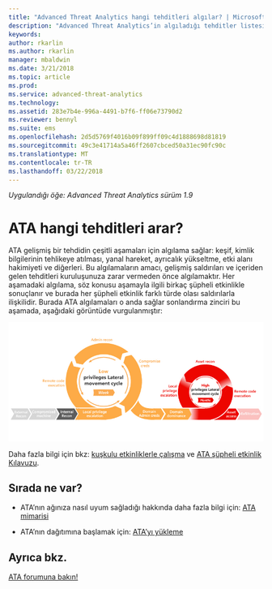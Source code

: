 ```yaml
---
title: "Advanced Threat Analytics hangi tehditleri algılar? | Microsoft Docs"
description: "Advanced Threat Analytics’in algıladığı tehditler listesi"
keywords: 
author: rkarlin
ms.author: rkarlin
manager: mbaldwin
ms.date: 3/21/2018
ms.topic: article
ms.prod: 
ms.service: advanced-threat-analytics
ms.technology: 
ms.assetid: 283e7b4e-996a-4491-b7f6-ff06e73790d2
ms.reviewer: bennyl
ms.suite: ems
ms.openlocfilehash: 2d5d5769f4016b09f899ff09c4d1888698d81819
ms.sourcegitcommit: 49c3e41714a5a46ff2607cbced50a31ec90fc90c
ms.translationtype: MT
ms.contentlocale: tr-TR
ms.lasthandoff: 03/22/2018
---
```

*Uygulandığı öğe: Advanced Threat Analytics sürüm 1.9*

# <a name="what-threats-does-ata-look-for"></a>ATA hangi tehditleri arar?

ATA gelişmiş bir tehdidin çeşitli aşamaları için algılama sağlar: keşif, kimlik bilgilerinin tehlikeye atılması, yanal hareket, ayrıcalık yükseltme, etki alanı hakimiyeti ve diğerleri. Bu algılamaların amacı, gelişmiş saldırıları ve içeriden gelen tehditleri kuruluşunuza zarar vermeden önce algılamaktır.
Her aşamadaki algılama, söz konusu aşamayla ilgili birkaç şüpheli etkinlikle sonuçlanır ve burada her şüpheli etkinlik farklı türde olası saldırılarla ilişkilidir.
Burada ATA algılamaları o anda sağlar sonlandırma zinciri bu aşamada, aşağıdaki görüntüde vurgulanmıştır:

![ATA, saldırı ölüm zincirindeki yanal etkinliklere odaklanır](media/attack-kill-chain-small.jpg)


Daha fazla bilgi için bkz: [kuşkulu etkinliklerle çalışma](working-with-suspicious-activities.md) ve [ATA şüpheli etkinlik Kılavuzu](suspicious-activity-guide.md).


## <a name="whats-next"></a>Sırada ne var?

-   ATA’nın ağınıza nasıl uyum sağladığı hakkında daha fazla bilgi için: [ATA mimarisi](ata-architecture.md)

-   ATA’nın dağıtımına başlamak için: [ATA’yı yükleme](install-ata-step1.md)


## <a name="see-also"></a>Ayrıca bkz.
[ATA forumuna bakın!](https://social.technet.microsoft.com/Forums/security/home?forum=mata)
